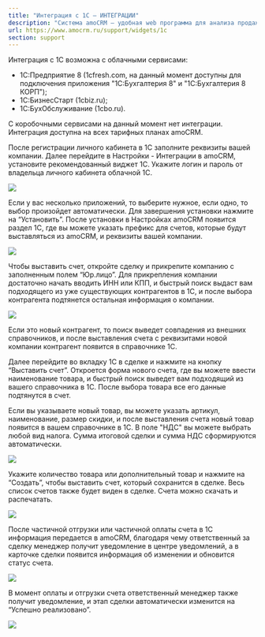 ```yaml
---
title: "Интеграция с 1С — ИНТЕГРАЦИИ"
description: "Система amoCRM – удобная web программа для анализа продаж, доступная в режиме online из любой точки мира! Подробности узнавайте по указанным на сайте телефонам в Москве."
url: https://www.amocrm.ru/support/widgets/1c
section: support
---
```


Интеграция с 1С возможна с облачными сервисами:

- 1С:Предприятие 8 (1cfresh.com, на данный момент доступны для подключения приложения "1С:Бухгалтерия 8" и "1C:Бухгалтерия 8 КОРП");
- 1С:БизнесСтарт (1cbiz.ru);
- 1C:БухОбслуживание (1cbo.ru).

С коробочными сервисами на данный момент нет интеграции.   
Интеграция доступна на всех тарифных планах amoCRM.

После регистрации личного кабинета в 1С заполните реквизиты вашей компании. Далее перейдите в Настройки - Интеграции в amoCRM, установите рекомендованный виджет 1С. Укажите логин и пароль от владельца личного кабинета облачной 1С.

![](/uploads/2019/06/widget_1C1.png)

Если у вас несколько приложений, то выберите нужное, если одно, то выбор произойдет автоматически. Для завершения установки нажмите на “Установить”. После установки в Настройках amoCRM появится раздел 1С, где вы можете указать префикс для счетов, которые будут выставляться из amoCRM, и реквизиты вашей компании.

![](/uploads/2019/06/widget_1C2.png)

Чтобы выставить счет, откройте сделку и прикрепите компанию с заполненным полем “Юр.лицо”. Для прикрепления компании достаточно начать вводить ИНН или КПП, и быстрый поиск выдаст вам подходящего из уже существующих контрагентов в 1С, и после выбора контрагента подтянется остальная информация о компании.

![](/uploads/2019/06/widget_1C3.png)

Если это новый контрагент, то поиск выведет совпадения из внешних справочников, и после выставления счета с реквизитами новой компании контрагент появится в справочнике 1С.

Далее перейдите во вкладку 1С в сделке и нажмите на кнопку “Выставить счет”. Откроется форма нового счета, где вы можете ввести наименование товара, и быстрый поиск выведет вам подходящий из вашего справочника в 1С. После выбора товара все его данные подтянутся в счет.

Если вы указываете новый товар, вы можете указать артикул, наименование, размер скидки, и после выставления счета новый товар появится в вашем справочнике в 1С. В поле "НДС" вы можете выбрать любой вид налога. Сумма итоговой сделки и сумма НДС сформируются автоматически.

![](/uploads/2019/06/widget_1C4.png)

Укажите количество товара или дополнительный товар и нажмите на “Создать”, чтобы выставить счет, который сохранится в сделке. Весь список счетов также будет виден в сделке. Счета можно скачать и распечатать.

![](/uploads/2019/06/widget_1C5.png)

После частичной отгрузки или частичной оплаты счета в 1С информация передается в amoCRM, благодаря чему ответственный за сделку менеджер получит уведомление в центре уведомлений, а в карточке сделки появится информация об изменении и обновится статус счета.

![](/uploads/2019/06/widget_1C6.png)

В момент оплаты и отгрузки счета ответственный менеджер также получит уведомление, и этап сделки автоматически изменится на “Успешно реализовано”.

![](/uploads/2019/06/widget_1C7.png)